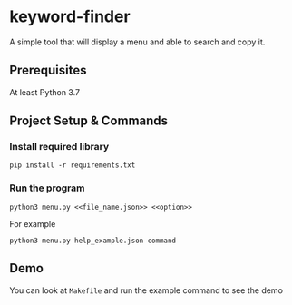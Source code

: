 # keyword-finder

A simple tool that will display a menu and able to search and copy it.  

## Prerequisites

At least Python 3.7

## Project Setup & Commands

### Install required library

```shell
pip install -r requirements.txt
```

### Run the program

```shell
python3 menu.py <<file_name.json>> <<option>>
```

For example

```shell
python3 menu.py help_example.json command
```

## Demo

You can look at `Makefile` and run the example command to see the demo
